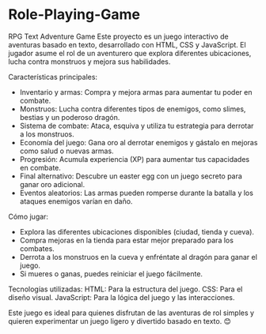 # Role-Playing-Game

RPG Text Adventure Game
Este proyecto es un juego interactivo de aventuras basado en texto, desarrollado con HTML, CSS y JavaScript. El jugador asume el rol de un aventurero que explora diferentes ubicaciones, lucha contra monstruos y mejora sus habilidades.

Características principales:
- Inventario y armas: Compra y mejora armas para aumentar tu poder en combate.
- Monstruos: Lucha contra diferentes tipos de enemigos, como slimes, bestias y un poderoso dragón.
- Sistema de combate: Ataca, esquiva y utiliza tu estrategia para derrotar a los monstruos.
- Economía del juego: Gana oro al derrotar enemigos y gástalo en mejoras como salud o nuevas armas.
- Progresión: Acumula experiencia (XP) para aumentar tus capacidades en combate.
- Final alternativo: Descubre un easter egg con un juego secreto para ganar oro adicional.
- Eventos aleatorios: Las armas pueden romperse durante la batalla y los ataques enemigos varían en daño.

Cómo jugar:
- Explora las diferentes ubicaciones disponibles (ciudad, tienda y cueva).
- Compra mejoras en la tienda para estar mejor preparado para los combates.
- Derrota a los monstruos en la cueva y enfréntate al dragón para ganar el juego.
- Si mueres o ganas, puedes reiniciar el juego fácilmente.

Tecnologías utilizadas:
HTML: Para la estructura del juego.
CSS: Para el diseño visual.
JavaScript: Para la lógica del juego y las interacciones.

Este juego es ideal para quienes disfrutan de las aventuras de rol simples y quieren experimentar un juego ligero y divertido basado en texto. 😊
